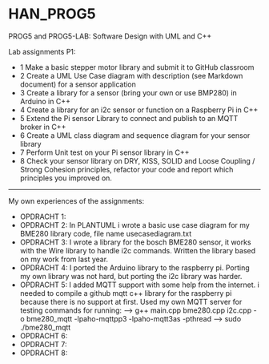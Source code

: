# HAN_PROG5

PROG5 and PROG5-LAB: Software Design with UML and C++

Lab assignments P1:
* 1 Make a basic stepper motor library and submit it to GitHub classroom
* 2 Create a UML Use Case diagram with description (see Markdown document) for a sensor application
* 3 Create a library for a sensor (bring your own or use BMP280) in Arduino in C++
* 4 Create a library for an i2c sensor or function on a Raspberry Pi in C++
* 5 Extend the Pi sensor Library to connect and publish to an MQTT broker in C++
* 6 Create a UML class diagram and sequence diagram for your sensor library
* 7 Perform Unit test on your Pi sensor library in C++
* 8 Check your sensor library on DRY, KISS, SOLID and Loose Coupling / Strong Cohesion principles, refactor your code and report which principles you improved on.

--------------------------------------------------------------------------
My own experiences of the assignments:
* OPDRACHT 1: 
* OPDRACHT 2: In PLANTUML i wrote a basic use case diagram for my BME280 library code, file name usecasediagram.txt
* OPDRACHT 3: I wrote a library for the bosch BME280 sensor, it works with the Wire library to handle i2c commands.
Written the library based on my work from last year.
* OPDRACHT 4: I ported the Arduino library to the raspberry pi. Porting my own library was not hard, but porting the i2c library was harder.
* OPDRACHT 5: I added MQTT support with some help from the internet. i needed to compile a github mqtt c++ library for the raspberry pi because there is no support at first.
Used my own MQTT server for testing 
commands for running:
--> g++ main.cpp bme280.cpp i2c.cpp -o bme280_mqtt -lpaho-mqttpp3 -lpaho-mqtt3as -pthread
--> sudo ./bme280_mqtt
* OPDRACHT 6:
* OPDRACHT 7:
* OPDRACHT 8:
